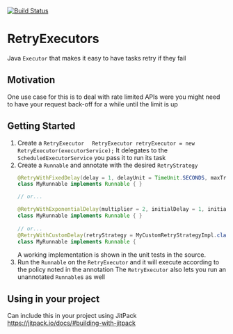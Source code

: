 [![Build Status](https://travis-ci.org/mrhampson/RetryExecutors.svg?branch=master)](https://travis-ci.org/mrhampson/RetryExecutors)

# RetryExecutors
Java `Executor` that makes it easy to have tasks retry if they fail

## Motivation
One use case for this is to deal with rate limited APIs were you might 
need to have your request back-off for a while until the limit is up

## Getting Started
1. Create a `RetryExecutor` 
`  RetryExecutor retryExecutor = new RetryExecutor(executorService);`
   It delegates to the `ScheduledExecutorService` you pass it to run its task
2. Create a `Runnable` and annotate with the desired `RetryStrategy`
   ```java
   @RetryWithFixedDelay(delay = 1, delayUnit = TimeUnit.SECONDS, maxTries = 10)
   class MyRunnable implements Runnable { }
   
   // or...
   
   @RetryWithExponentialDelay(multiplier = 2, initialDelay = 1, initialDelayUnit = TimeUnit.SECONDS, maxTries = 5)
   class MyRunnable implements Runnable { }
  
   // or...
   @RetryWithCustomDelay(retryStrategy = MyCustomRetryStrategyImpl.class)
   class MyRunnable implements Runnable {   
   ```
   A working implementation is shown in the unit tests in the source.
3. Run the `Runnable` on the `RetryExecutor` and it will execute according to the policy noted in the annotation
   The `RetryExecutor` also lets you run an unannotated `Runnable`s as well
   
   
 ## Using in your project
 Can include this in your project using JitPack https://jitpack.io/docs/#building-with-jitpack
